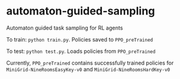 # automaton-guided-sampling
Automaton guided task sampling for RL agents


To train: ```python train.py```. Policies saved to ```PPO_preTrained```

To test: ```python test.py```. Loads policies from ```PPO_preTrained```

Currently, ```PPO_preTrained``` contains successfully trained policies for ```MiniGrid-NineRoomsEasyKey-v0``` and ```MiniGrid-NineRoomsHardKey-v0```